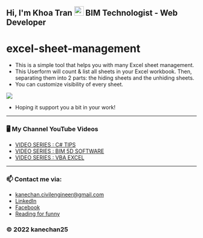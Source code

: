 ## Hi, I'm Khoa Tran <img src="https://media.giphy.com/media/hvRJCLFzcasrR4ia7z/giphy.gif" width="25px"> BIM Technologist - Web Developer 
# excel-sheet-management
- This is a simple tool that helps you with many Excel sheet management.
- This Userform will count & list all sheets in your Excel workbook.
Then, separating them into 2 parts: the hiding sheets and the unhiding sheets.
- You can customize visibility of every sheet.

<img src="https://github.com/kanechan25/excel-sheet-management/blob/main/Demo%20Form.jpg">

- Hoping it support you a bit in your work!
---

### 🖥 My Channel YouTube Videos

<!-- YOUTUBE:START -->
- [VIDEO SERIES : C# TIPS](https://www.youtube.com/watch?v=IXaVxcmtZks&t=90s&ab_channel=BIMProgress)
- [VIDEO SERIES : BIM 5D SOFTWARE](https://www.youtube.com/playlist?list=PLJPnxfYoe9IqRw9Rt-lozInuOH0PVOBKR)
- [VIDEO SERIES : VBA EXCEL](https://www.youtube.com/playlist?list=PLJPnxfYoe9IruY9Pfd7gx1d4PIVPR3hxq)
<!-- YOUTUBE:END -->

---

### 📫 Contact me via:
- kanechan.civilengineer@gmail.com
- [LinkedIn](https://www.linkedin.com/in/khoatran2593/)
- [Facebook](https://www.facebook.com/khoa2425/)
- [Reading for funny](https://ngoatv.blogspot.com/)
### © 2022 kanechan25

